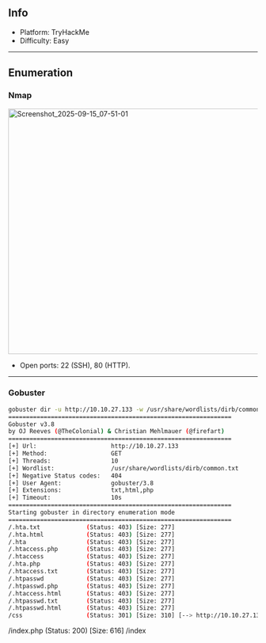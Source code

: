 ## Info
- Platform: TryHackMe  
- Difficulty: Easy

---

## Enumeration

### Nmap
<img width="1354" height="496" alt="Screenshot_2025-09-15_07-51-01" src="https://github.com/user-attachments/assets/4e5ebf3c-d71b-4094-823f-3a5300071568" />

- Open ports: 22 (SSH), 80 (HTTP).

---

### Gobuster
```bash
gobuster dir -u http://10.10.27.133 -w /usr/share/wordlists/dirb/common.txt -x php,txt,html
===============================================================
Gobuster v3.8
by OJ Reeves (@TheColonial) & Christian Mehlmauer (@firefart)
===============================================================
[+] Url:                     http://10.10.27.133
[+] Method:                  GET
[+] Threads:                 10
[+] Wordlist:                /usr/share/wordlists/dirb/common.txt
[+] Negative Status codes:   404
[+] User Agent:              gobuster/3.8
[+] Extensions:              txt,html,php
[+] Timeout:                 10s
===============================================================
Starting gobuster in directory enumeration mode
===============================================================
/.hta.txt             (Status: 403) [Size: 277]
/.hta.html            (Status: 403) [Size: 277]
/.hta                 (Status: 403) [Size: 277]
/.htaccess.php        (Status: 403) [Size: 277]
/.htaccess            (Status: 403) [Size: 277]
/.hta.php             (Status: 403) [Size: 277]
/.htaccess.txt        (Status: 403) [Size: 277]
/.htpasswd            (Status: 403) [Size: 277]
/.htpasswd.php        (Status: 403) [Size: 277]
/.htaccess.html       (Status: 403) [Size: 277]
/.htpasswd.txt        (Status: 403) [Size: 277]
/.htpasswd.html       (Status: 403) [Size: 277]
/css                  (Status: 301) [Size: 310] [--> http://10.10.27.133/css/]
```
/index.php            (Status: 200) [Size: 616]
/index
